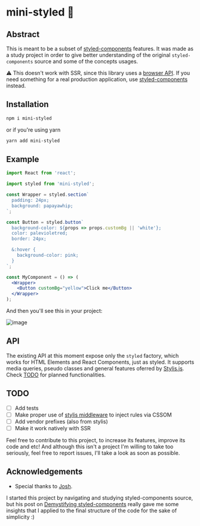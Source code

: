 # mini-styled 💅

## Abstract
This is meant to be a subset of [styled-components](https://github.com/styled-components/styled-components) features. It was made as a study project in order to give better understanding of the original
`styled-components` source and some of the concepts usages.

⚠️ This doesn't work with SSR, since this library uses a [browser API](https://developer.mozilla.org/en-US/docs/Web/API/Document). If you need something for a real production application, use [styled-components](https://github.com/styled-components/styled-components) instead.

## Installation

```bash
npm i mini-styled
```
or if you're using yarn
```bash
yarn add mini-styled
```

## Example

```jsx
import React from 'react';

import styled from 'mini-styled';

const Wrapper = styled.section`
  padding: 24px;
  background: papayawhip;
`;

const Button = styled.button`
  background-color: ${props => props.customBg || 'white'};
  color: palevioletred;
  border: 24px;

  &:hover {
    background-color: pink;
  }
`;

const MyComponent = () => (
  <Wrapper>
    <Button customBg="yellow">Click me</Button>
  </Wrapper>
);
```
And then you'll see this in your project:

![image](https://user-images.githubusercontent.com/28108272/132994589-7b1c3c9d-9396-479e-8efd-79b4fa13cead.png)

## API

The existing API at this moment expose only the `styled` factory, which works for HTML Elements and React Components, just as styled.
It supports media queries, pseudo classes and general features oferred by [Stylis.js](https://stylis.js.org/). Check [TODO](#todo) for planned functionalities.

## TODO

- [ ] Add tests
- [ ] Make proper use of [stylis middleware](https://github.com/thysultan/stylis.js#middleware) to inject rules via CSSOM
- [ ] Add vendor prefixes (also from stylis)
- [ ] Make it work natively with SSR

Feel free to contribute to this project, to increase its features, improve its code and etc!
And although this isn't a project I'm willing to take too seriously, feel free to report issues, I'll take a look as soon as possible.

## Acknowledgements
- Special thanks to [Josh](https://twitter.com/JoshWComeau).

I started this project by navigating and studying styled-components source, but his post on [Demystifying styled-components](https://www.joshwcomeau.com/react/demystifying-styled-components/) really gave me some insights that I applied to the final structure of the code for the sake of simplicity :)

